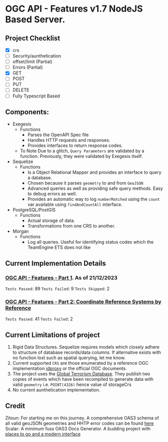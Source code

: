 # OGC API - Features v1.7 NodeJS Based Server.
## Project Checklist
  - [x] crs
  - [ ] Security/aunthetication
  - [ ] offset/limit (Partial)
  - [ ] Errors (Partial)
  - [x] GET
  - [ ] POST
  - [ ] PUT
  - [ ] DELETE
  - [ ] Fully Typescript Based
## Components:
  - Exegesis
      - Functions
        - Parses the OpenAPI Spec file
        - Handles HTTP requests and responses.
        - Provides interfaces to return response codes.
      - To Note
          Due to a glitch,  `Query Parameters` are validated by a function. Previously, they were validated by Exegesis itself.
  - Sequelize
      - Functions
          - Is a Object Relational Mapper and provides an interface to query a database.
          - Chosen because it parses  `geometry` to and from `GeoJSON`
          - Advanced queries as well as providing safe query methods. Easy to debug errors as well.
          - Provides an automatic way to log `numberMatched` using the `count` var available using `findAndCountAll` interface.
  - PostgreSQL/PostGIS
      - Functions
          - Actual storage of data.
          - Transformations from one CRS to another.
  - Morgan
      - Functions
          - Log all queries. Useful for identifying status codes which the TeamEngine ETS does not like
        
## Current Implementation Details
### [OGC API - Features - Part 1](https://docs.ogc.org/DRAFTS/17-069r5.html). As of 21/12/2023
  `Tests Passed`: 89
  `Tests Failed`: 9
  `Tests Skipped`: 2
### [OGC API - Features - Part 2: Coordinate Reference Systems by Reference](https://docs.ogc.org/is/17-069r4/17-069r4.html)
  `Tests Passed`: 41
  `Tests Failed`: 2
## Current Limitations of project
  1. Rigid Data Structures. Sequelize requires models which closely adhere to structure of database records/data columns. If alternative exists with no function lost such as spatial querying, let me know.
  2. Current supported `CRS` are those enumerated by a reference OGC implementation [idproxy](https://demo.ldproxy.net/) or the official OGC documents.
  3. The project uses the [Global Terrorism Database](https://www.start.umd.edu/gtd/). They publish two copies of events which have been recompiled to generate data with valid `geometry` i.e. `POINT(4326)` hence value of storageCrs
  4. No current aunthetication implementation.

## Credit
Zitoun: For starting me on this journey. A comprehensive OAS3 schema of all valid geoJSON geometries and HHTP error codes can be found [here](https://gist.github.com/zit0un/3ac0575eb0f3aabdc645c3faad47ab4a)\
Scalar: A minimum fuss OAS3 Docs Generator. A budding project with [places to go and a modern interface](https://github.com/scalar/scalar)
